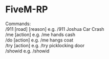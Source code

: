 # FiveM-RP

Commands:
<br>
/911 [road] [reason]
e.g. /911 Joshua Car Crash
<br>
/me [action]
e.g. /me hands cash
<br>
/do [action]
e.g. /me hangs coat
<br>
/try [action]
e.g. /try picklocking door
<br>
/showid
e.g. /showid
